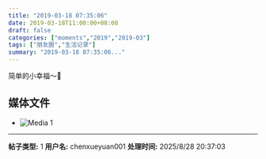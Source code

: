 ```yaml
---
title: "2019-03-18 07:35:06"
date: 2019-03-18T11:00:00+08:00
draft: false
categories: ["moments","2019","2019-03"]
tags: ["朋友圈","生活记录"]
summary: "2019-03-18 07:35:06..."
---
```


简单的小幸福～🍦

## 媒体文件

- ![Media 1](/Moments/photos/2019-03-18/201903180735060.jpg)

---

**帖子类型:** 1
**用户名:** chenxueyuan001
**处理时间:** 2025/8/28 20:37:03